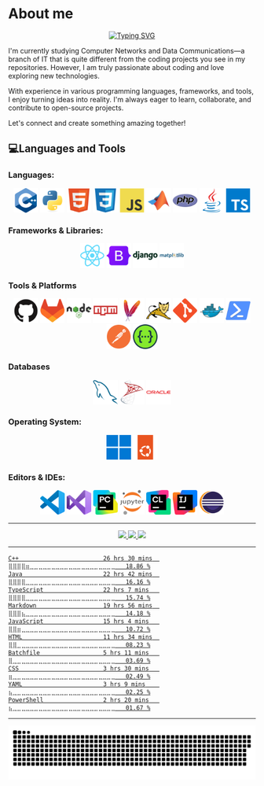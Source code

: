 # About me

<p align="center">
    <a href="https://git.io/typing-svg"><img src="https://readme-typing-svg.demolab.com?font=Sevillana&size=30&pause=1000&color=5EDDD8C1&background=75C75B00&center=true&vCenter=true&width=500&lines=Welcome+to+my+Github!+%F0%9F%91%8B;%F0%9F%A7%92%F0%9F%8F%BBI+am+V%C3%B5+(or+you+can+call+me+Glasspham)" alt="Typing SVG" /></a>
</p>
<div>

I'm currently studying Computer Networks and Data Communications—a branch of IT that is quite different from the coding projects you see in my repositories. However, I am truly passionate about coding and love exploring new technologies.

With experience in various programming languages, frameworks, and tools, I enjoy turning ideas into reality.
I'm always eager to learn, collaborate, and contribute to open-source projects.

Let's connect and create something amazing together!

## 💻Languages and Tools

<div>

### Languages:

<p align="center">
<img src="https://github.com/devicons/devicon/blob/master/icons/cplusplus/cplusplus-original.svg" title="c++"  alt="c++" width="50" height="50"/>
<img src="https://github.com/devicons/devicon/blob/master/icons/python/python-original.svg" title="python"  alt="python" width="50" height="50"/>
<img src="https://github.com/devicons/devicon/blob/master/icons/html5/html5-original.svg" title="html"  alt="html" width="50" height="50"/>
<img src="https://github.com/devicons/devicon/blob/master/icons/css3/css3-original.svg" title="css"  alt="css" width="50" height="50"/>
<img src="https://github.com/devicons/devicon/blob/master/icons/javascript/javascript-original.svg" title="js"  alt="js" width="50" height="50"/>
<img src="https://github.com/devicons/devicon/blob/master/icons/matlab/matlab-original.svg" title="matlab"  alt="matlab" width="50" height="50"/>
<img src="https://github.com/devicons/devicon/blob/master/icons/php/php-original.svg" title="php"  alt="php" width="50" height="50"/>
<img src="https://github.com/devicons/devicon/blob/master/icons/java/java-original.svg" title="java"  alt="java" width="50" height="50"/>
<img src="https://github.com/devicons/devicon/blob/master/icons/typescript/typescript-original.svg" title="typescript"  alt="typescript" width="50" height="50"/>

### Frameworks & Libraries:

<p align="center">
<img src="https://github.com/devicons/devicon/blob/master/icons/react/react-original.svg" title="react"  alt="react" width="50" height="50"/>
<img src="https://github.com/devicons/devicon/blob/master/icons/bootstrap/bootstrap-original.svg" title="bootstrap" alt="bootstrap" width="50" height="50"/>
<img src="https://github.com/devicons/devicon/blob/master/icons/django/django-plain-wordmark.svg" title="django" alt="django" width="50" height="50"/>
<img src="https://github.com/devicons/devicon/blob/master/icons/matplotlib/matplotlib-original-wordmark.svg" title="matplotlib" alt="matplotlib" width="50" height="50"/>

### Tools & Platforms

<p align="center">
<img src="https://github.com/devicons/devicon/blob/master/icons/github/github-original.svg" title="github" alt="github" width="50" height="50"/>
<img src="https://github.com/devicons/devicon/blob/master/icons/gitlab/gitlab-original.svg" title="gitlab" alt="gitlab" width="50" height="50"/>
<img src="https://github.com/devicons/devicon/blob/master/icons/nodejs/nodejs-original-wordmark.svg" title="nodejs" alt="nodejs" width="50" height="50"/>
<img src="https://github.com/devicons/devicon/blob/master/icons/npm/npm-original-wordmark.svg" title="npm" alt="npm" width="50" height="50"/>
<img src="https://github.com/devicons/devicon/blob/master/icons/maven/maven-original.svg" title="maven" alt="maven" width="50" height="50"/>
<img src="https://github.com/devicons/devicon/blob/master/icons/tomcat/tomcat-original.svg" title="tomcat" alt="tomcat" width="50" height="50"/>
<img src="https://github.com/devicons/devicon/blob/master/icons/git/git-original.svg" title="git" alt="git" width="50" height="50"/>
<img src="https://github.com/devicons/devicon/blob/master/icons/docker/docker-original.svg" title="docker" alt="docker" width="50" height="50"/>
<img src="https://github.com/devicons/devicon/blob/master/icons/powershell/powershell-original.svg" title="powershell" alt="powershell" width="50" height="50"/>
<img src="https://github.com/devicons/devicon/blob/master/icons/postman/postman-original.svg" title="postman" alt="postman" width="50" height="50"/>
<img src="https://github.com/devicons/devicon/blob/master/icons/swagger/swagger-original.svg" title="swagger" alt="swagger" width="50" height="50"/>

### Databases

<p align="center">
<img src="https://github.com/devicons/devicon/blob/master/icons/mysql/mysql-original.svg" title="docker" alt="docker" width="50" height="50"/>
<img src="https://github.com/devicons/devicon/blob/master/icons/microsoftsqlserver/microsoftsqlserver-original.svg" title="docker" alt="docker" width="50" height="50"/>
<img src="https://github.com/devicons/devicon/blob/master/icons/oracle/oracle-original.svg" title="oracle" alt="oracle" width="50" height="50"/>

### Operating System:

<p align="center">
<img src="https://github.com/devicons/devicon/blob/master/icons/windows11/windows11-original.svg" title="window11" alt="window11" width="50" height="50"/>
<img src="https://github.com/devicons/devicon/blob/master/icons/ubuntu/ubuntu-original.svg" title="ubuntu" alt="ubuntu" width="50" height="50"/>

### Editors & IDEs:

<p align="center">
<img src="https://github.com/devicons/devicon/blob/master/icons/vscode/vscode-original.svg" title="vscode" alt="vscode" width="50" height="50"/>
<img src="https://github.com/devicons/devicon/blob/master/icons/visualstudio/visualstudio-original.svg" title="visualstudio" alt="visualstudio" width="50" height="50"/>
<img src="https://github.com/devicons/devicon/blob/master/icons/pycharm/pycharm-original.svg" title="pycharm" alt="pycharm" width="50" height="50"/>
<img src="https://github.com/devicons/devicon/blob/master/icons/jupyter/jupyter-original-wordmark.svg" title="jupyter" alt="jupyter" width="50" height="50"/>
<img src="https://github.com/devicons/devicon/blob/master/icons/clion/clion-original.svg" title="clion" alt="clion" width="50" height="50"/>
<img src="https://github.com/devicons/devicon/blob/master/icons/intellij/intellij-original.svg" title="intellij" alt="intellij" width="50" height="50"/>
<img src="https://github.com/devicons/devicon/blob/master/icons/eclipse/eclipse-original.svg" title="eclipse" alt="eclipse" width="50" height="50"/>

---

<p align="center">
<a href="https://github.com/Glasspham">
  <img height="180em" src="https://github-readme-stats.vercel.app/api?username=Glasspham&show_icons=true&locale=en&theme=gruvbox&include_all_commits=true&count_private=true\&rank_icon=github"/>
  <img height="180em" src="https://github-readme-stats.vercel.app/api/top-langs?username=Glasspham&count_private=true&show_icons=true&locale=en&hide_progress=true&langs_count=20&theme=gruvbox"/>
  <img height="180em" src="https://github-readme-streak-stats-eight.vercel.app/?user=Glasspham&theme=gruvbox&ring=EB5454"/>

---

<!--START_SECTION:waka-->

```C++,Python,Java,JavaScript,TypeScript,HTML,CSS,Markdown,JSON,PHP,Mathlab,C,Pascal,Yaml,PowerShell,Shell,Bash,Go,Swift,Rust,Kotlin,Dart,Groovy,Perl,Ruby,F#,R,SQL,Batchfile,Assembly
C++                        26 hrs 30 mins  ⣿⣿⣿⣿⣶⣀⣀⣀⣀⣀⣀⣀⣀⣀⣀⣀⣀⣀⣀⣀⣀⣀⣀⣀⣀   18.86 %
Java                       22 hrs 42 mins  ⣿⣿⣿⣿⣀⣀⣀⣀⣀⣀⣀⣀⣀⣀⣀⣀⣀⣀⣀⣀⣀⣀⣀⣀⣀   16.16 %
TypeScript                 22 hrs 7 mins   ⣿⣿⣿⣿⣀⣀⣀⣀⣀⣀⣀⣀⣀⣀⣀⣀⣀⣀⣀⣀⣀⣀⣀⣀⣀   15.74 %
Markdown                   19 hrs 56 mins  ⣿⣿⣿⣦⣀⣀⣀⣀⣀⣀⣀⣀⣀⣀⣀⣀⣀⣀⣀⣀⣀⣀⣀⣀⣀   14.18 %
JavaScript                 15 hrs 4 mins   ⣿⣿⣶⣀⣀⣀⣀⣀⣀⣀⣀⣀⣀⣀⣀⣀⣀⣀⣀⣀⣀⣀⣀⣀⣀   10.72 %
HTML                       11 hrs 34 mins  ⣿⣿⣀⣀⣀⣀⣀⣀⣀⣀⣀⣀⣀⣀⣀⣀⣀⣀⣀⣀⣀⣀⣀⣀⣀   08.23 %
Batchfile                  5 hrs 11 mins   ⣿⣀⣀⣀⣀⣀⣀⣀⣀⣀⣀⣀⣀⣀⣀⣀⣀⣀⣀⣀⣀⣀⣀⣀⣀   03.69 %
CSS                        3 hrs 30 mins   ⣶⣀⣀⣀⣀⣀⣀⣀⣀⣀⣀⣀⣀⣀⣀⣀⣀⣀⣀⣀⣀⣀⣀⣀⣀   02.49 %
YAML                       3 hrs 9 mins    ⣦⣀⣀⣀⣀⣀⣀⣀⣀⣀⣀⣀⣀⣀⣀⣀⣀⣀⣀⣀⣀⣀⣀⣀⣀   02.25 %
PowerShell                 2 hrs 20 mins   ⣦⣀⣀⣀⣀⣀⣀⣀⣀⣀⣀⣀⣀⣀⣀⣀⣀⣀⣀⣀⣀⣀⣀⣀⣀   01.67 %
```

<!--END_SECTION:waka-->

---

<p align="center">
 <img width="1000" src="assets/github-snake.svg" alt="snake"/>
</p>
